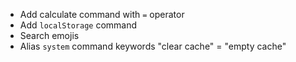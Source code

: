 - Add calculate command with `=` operator
- Add `localStorage` command
- Search emojis
- Alias `system` command keywords "clear cache" = "empty cache"
